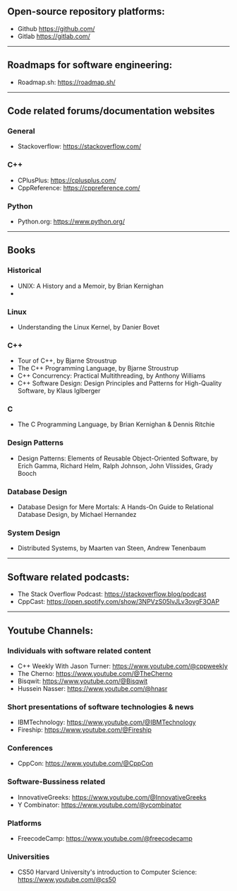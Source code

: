 ## Open-source repository platforms:
- Github https://github.com/
- Gitlab https://gitlab.com/

---
## Roadmaps for software engineering:
- Roadmap\.sh: https://roadmap.sh/
---
## Code related forums/documentation websites
### General
- Stackoverflow: https://stackoverflow.com/
### C++
- CPlusPlus: https://cplusplus.com/
- CppReference: https://cppreference.com/ 
### Python
- Python\.org: https://www.python.org/
---
## Books
### Historical
- UNIX: A History and a Memoir, by Brian Kernighan
- 
### Linux
- Understanding the Linux Kernel, by Danier Bovet
### C++
- Tour of C++, by Bjarne Stroustrup
- The C++ Programming Language, by Bjarne Stroustrup
- C++ Concurrency: Practical Multithreading, by Anthony Williams
- C++ Software Design: Design Principles and Patterns for High-Quality Software, by Klaus Iglberger
### C
- The C Programming Language, by Brian Kernighan & Dennis Ritchie
### Design Patterns
- Design Patterns: Elements of Reusable Object-Oriented Software, by Erich Gamma, Richard Helm, Ralph Johnson, John Vlissides, Grady Booch
### Database Design
- Database Design for Mere Mortals: A Hands-On Guide to Relational Database Design, by Michael Hernandez
### System Design
- Distributed Systems, by Maarten van Steen,  Andrew Tenenbaum

---
## Software related podcasts:
- The Stack Overflow Podcast: https://stackoverflow.blog/podcast
- CppCast: https://open.spotify.com/show/3NPVzS05lvJLv3ovgF3OAP

---
## Youtube Channels:
### Individuals with software related  content
- C++ Weekly With Jason Turner: https://www.youtube.com/@cppweekly
- The Cherno: https://www.youtube.com/@TheCherno
- Bisqwit: https://www.youtube.com/@Bisqwit
- Hussein Nasser: https://www.youtube.com/@hnasr

### Short presentations of software technologies & news
- IBMTechnology: https://www.youtube.com/@IBMTechnology
- Fireship:  https://www.youtube.com/@Fireship

### Conferences
- CppCon: https://www.youtube.com/@CppCon

### Software-Bussiness related
- InnovativeGreeks: https://www.youtube.com/@InnovativeGreeks
- Y Combinator: https://www.youtube.com/@ycombinator

### Platforms 
- FreecodeCamp: https://www.youtube.com/@freecodecamp

### Universities
- CS50 Harvard University's introduction to Computer Science: https://www.youtube.com/@cs50

